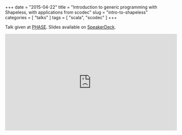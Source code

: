 +++
date = "2015-04-22"
title = "Introduction to generic programming with Shapeless, with applications from scodec"
slug = "intro-to-shapeless"
categories = [ "talks" ]
tags = [ "scala", "scodec" ]
+++

Talk given at [PHASE](http://www.meetup.com/scala-phase/). Slides available on [SpeakerDeck](https://speakerdeck.com/mpilquist/introduction-to-shapeless-with-applications-from-scodec).

<!--more-->
<div class="video-container">
  <iframe width="560" height="315" src="https://www.youtube.com/embed/eNJ6ZbbrP2A" frameborder="0" allowfullscreen></iframe>
</div>

